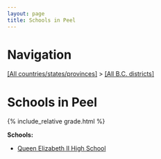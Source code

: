 ```yaml
---
layout: page
title: Schools in Peel
---
```

# Navigation

[[All countries/states/provinces]](../..) > [[All B.C. districts]](..)

# Schools in Peel

{% include_relative grade.html %}

**Schools:**

- [Queen Elizabeth II High School](Queen_Elizabeth_II_High_School.md)
